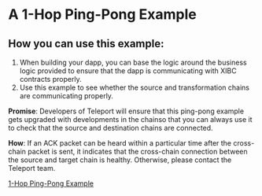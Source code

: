 <!--
order：1
-->
# A 1-Hop Ping-Pong Example

## How you can use this example:

1. When building your dapp, you can base the logic around the business logic provided to ensure that the dapp is communicating with XIBC contracts properly. 
2. Use this example to see whether the source and transformation chains are communicating properly. 

**Promise**: Developers of Teleport will ensure that this ping-pong example gets upgraded with developments in the chainso that you can always use it to check that the source and destination chains are connected. 

**How**: If an ACK packet can be heard within a particular time after the cross-chain packet is sent, it indicates that the cross-chain connection between the source and target chain is healthy. Otherwise, please contact the Teleport team.

[1-Hop Ping-Pong Example](https://github.com/teleport-network/xibc-apps/tree/meta/cross-chain-demos/pingpong)

